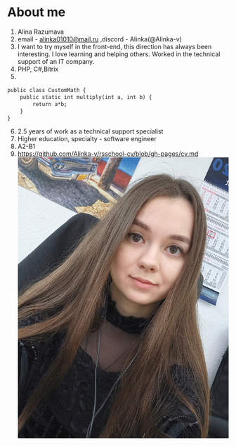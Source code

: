 # About me

1. Alina Razumava
2. email - alinka01010@mail.ru ,discord - Alinka(@Alinka-v)
3. I want to try myself in the front-end, this direction has always been interesting.
I love learning and helping others.
Worked in the technical support of an IT company.
4. PHP, C#,Bitrix
5. 
```
public class CustomMath {
    public static int multiply(int a, int b) {
        return a*b;
    }
}

```
6. 2.5 years of work as a technical support specialist
7. Higher education, specialty - software engineer
8. A2-B1
9. https://github.com/Alinka-v/rsschool-cv/blob/gh-pages/cv.md
![my_photo](5RHAWXk8izA.jpg "фото")
